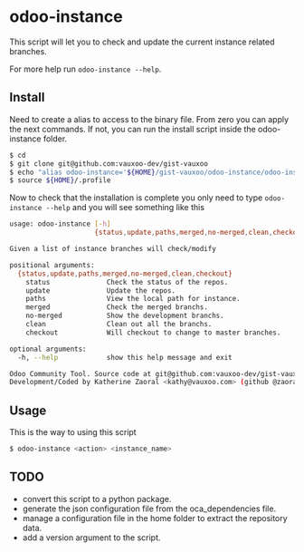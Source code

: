 # odoo-instance

This script will let you to check and update the current instance related
branches.

For more help run ``odoo-instance --help``.

## Install

Need to create a alias to access to the binary file. From zero you can apply
the next commands. If not, you can run the install script inside the
odoo-instance folder.

```bash
$ cd
$ git clone git@github.com:vauxoo-dev/gist-vauxoo
$ echo "alias odoo-instance='${HOME}/gist-vauxoo/odoo-instance/odoo-instance'" >> ${HOME}/.profile
$ source ${HOME}/.profile
```

Now to check that the installation is complete you only need to type
``odoo-instance --help`` and you will see something like this

```bash
usage: odoo-instance [-h]
                     {status,update,paths,merged,no-merged,clean,checkout} ...

Given a list of instance branches will check/modify

positional arguments:
  {status,update,paths,merged,no-merged,clean,checkout}
    status              Check the status of the repos.
    update              Update the repos.
    paths               View the local path for instance.
    merged              Check the merged branchs.
    no-merged           Show the development branchs.
    clean               Clean out all the branchs.
    checkout            Will checkout to change to master branches.

optional arguments:
  -h, --help            show this help message and exit

Odoo Community Tool. Source code at git@github.com:vauxoo-dev/gist-vauxoo
Development/Coded by Katherine Zaoral <kathy@vauxoo.com> (github @zaoral)
```

## Usage

This is the way to using this script

```bash
$ odoo-instance <action> <instance_name>
```

## TODO

- convert this script to a python package.
- generate the json configuration file from the oca_dependencies file.
- manage a configuration file in the home folder to extract the repository
  data.
- add a version argument to the script.
